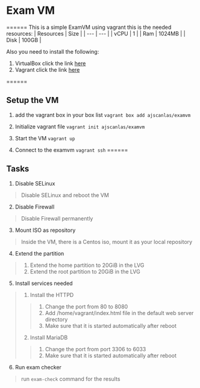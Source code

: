 # Exam VM
======
This is a simple ExamVM using vagrant this is the needed resources:
| Resources | Size |
| --- | --- |
| vCPU | 1 |
| Ram | 1024MB |
| Disk | 100GB |

Also you need to install the following:

1. VirtualBox click the link [here](https://www.virtualbox.org/wiki/Downloads)
1. Vagrant click the link [here](https://www.vagrantup.com/downloads.html)

======
## Setup the VM

1. add the vagrant box in your box list
`vagrant box add ajscanlas/examvm`

1. Initialize vagrant file
`vagrant init ajscanlas/examvm`

1. Start the VM
`vagrant up`

1. Connect to the examvm
`vagrant ssh`
======
## Tasks

1. Disable SELinux
> Disable SELinux and reboot the VM

2. Disable Firewall
> Disable Firewall permanently

3. Mount ISO as repository
> Inside the VM, there is a Centos iso, mount it as your local repository

4. Extend the partition
> 1. Extend the home partition to 20GiB in the LVG
> 2. Extend the root partition to 20GiB in the LVG

5. Install services needed
> 1. Install the HTTPD
> > 1. Change the port from 80 to 8080
> > 2. Add /home/vagrant/index.html file in the default web server directory
> > 3. Make sure that it is started automatically after reboot
> 2. Install MariaDB
> > 1. Change the port from port 3306 to 6033
> > 2. Make sure that it is started automatically after reboot

6. Run exam checker
> run `exam-check` command for the results
